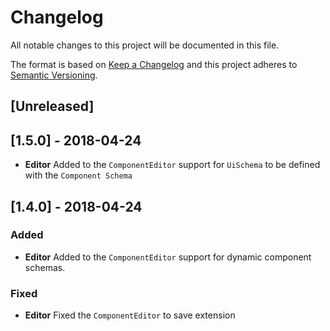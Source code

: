 # Changelog

All notable changes to this project will be documented in this file.

The format is based on [Keep a Changelog](http://keepachangelog.com/en/1.0.0/)
and this project adheres to [Semantic Versioning](http://semver.org/spec/v2.0.0.html).

## [Unreleased]

## [1.5.0] - 2018-04-24

* **Editor** Added to the `ComponentEditor` support for `UiSchema` to be defined with the `Component Schema`

## [1.4.0] - 2018-04-24

### Added

* **Editor** Added to the `ComponentEditor` support for dynamic component schemas.

### Fixed

* **Editor** Fixed the `ComponentEditor` to save extension
